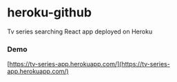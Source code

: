 # heroku-github
Tv series searching React app deployed on Heroku

### Demo
[https://tv-series-app.herokuapp.com/](https://tv-series-app.herokuapp.com/)